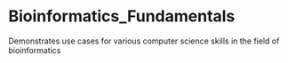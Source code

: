 # Bioinformatics_Fundamentals
Demonstrates use cases for various computer science skills in the field of bioinformatics

